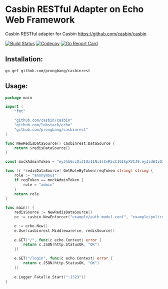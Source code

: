 # Casbin RESTful Adapter on Echo Web Framework

Casbin RESTful adapter for Casbin https://github.com/casbin/casbin

[![Build Status](http://img.shields.io/travis/prongbang/casbinrest.svg)](https://travis-ci.org/prongbang/casbinrest)
[![Codecov](https://img.shields.io/codecov/c/github/prongbang/casbinrest.svg)](https://codecov.io/gh/prongbang/casbinrest)
[![Go Report Card](https://goreportcard.com/badge/github.com/prongbang/casbinrest)](https://goreportcard.com/report/github.com/prongbang/casbinrest)

## Installation:

```
go get github.com/prongbang/casbinrest
```

## Usage:

```go
package main

import (
	"fmt"

	"github.com/casbin/casbin"
	"github.com/labstack/echo"
	"github.com/prongbang/casbinrest"
)

func NewRedisDataSource() casbinrest.DataSource {
	return &redisDataSource{}
}

const mockAdminToken = "eyJhbGciOiJIUzI1NiIsInR5cCI6IkpXVCJ9.eyJzdWIiOiIxMjM0NTY3ODkwIiwibmFtZSI6IkpvaG4gRG9lIiwiaWF0IjoxNTE2MjM5MDIyfQ.SflKxwRJSMeKKF2QT4fwpMeJf36POk6yJV_adQssw5c"

func (r *redisDataSource) GetRoleByToken(reqToken string) string {
	role := "anonymous"
	if reqToken == mockAdminToken {
		role = "admin"
	}
	return role
}

func main() {
    redisSource := NewRedisDataSource()
    ce := casbin.NewEnforcer("example/auth_model.conf", "example/policy.csv")

	e := echo.New()
    e.Use(casbinrest.Middleware(ce, redisSource))
    
	e.GET("/", func(c echo.Context) error {
		return c.JSON(http.StatusOK, "OK")
    })

    e.GET("/login", func(c echo.Context) error {
		return c.JSON(http.StatusOK, "OK")
    })
    
    e.Logger.Fatal(e.Start(":1323"))
}
```